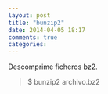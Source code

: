 ```yaml
---
layout: post
title: "bunzip2"
date: 2014-04-05 18:17
comments: true
categories: 
---
```

Descomprime ficheros bz2.

>$ bunzip2 archivo.bz2

